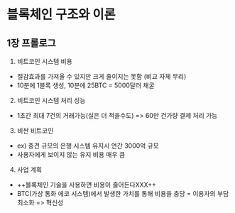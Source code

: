 # 블록체인 구조와 이론
## 1장 프롤로그
1. 비트코인 시스템 비용
  - 절감효과를 가져올 수 있지만 크게 줄이지는 못함 (비교 자체 무리)
  - 10분에 1블록 생성, 10분에 25BTC = 5000달러 채굴

2. 비트코인 시스템 처리 성능
  - 1초간 최대 7건의 거래가능(실은 더 적을수도) => 60만 건가량 결제 처리 가능

3. 비싼 비트코인
  - ex) 중견 규모의 은행 시스템 유지시 연간 3000억 규모
  - 사용자에게 보이지 않는 유지 비용 매우 큼

4. 사업 계획
  - ++블록체인 기술을 사용하면 비용이 줄어든다XXX++
  - BTC(가상 통화 에코 시스템)에서 발생한 가치를 통해 비용을 충당 = 이용자의 부담 최소화 => 혁신성
